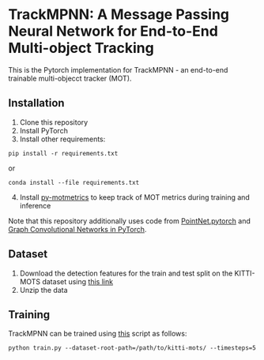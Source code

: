 # TrackMPNN: A Message Passing Neural Network for End-to-End Multi-object Tracking

This is the Pytorch implementation for TrackMPNN - an end-to-end trainable multi-objecct tracker (MOT).

## Installation
1) Clone this repository
2) Install PyTorch
3) Install other requirements:
```shell
pip install -r requirements.txt
```
or
```shell
conda install --file requirements.txt
```
4) Install [py-motmetrics](https://github.com/cheind/py-motmetrics) to keep track of MOT metrics during training and inference

Note that this repository additionally uses code from [PointNet.pytorch](https://github.com/fxia22/pointnet.pytorch) and [Graph Convolutional Networks in PyTorch](https://github.com/tkipf/pygcn).

## Dataset
1) Download the detection features for the train and test split on the KITTI-MOTS dataset using [this link](https://drive.google.com/open?id=18hypBYy0pvFPUspnmZV2t8sSuZiTm3fy)
2) Unzip the data

## Training
TrackMPNN can be trained using [this](https://github.com/arangesh/TrackMPNN/blob/master/train.py) script as follows:

```shell
python train.py --dataset-root-path=/path/to/kitti-mots/ --timesteps=5
```
